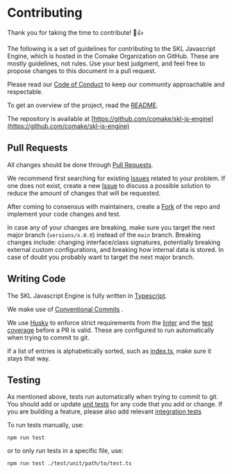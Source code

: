 # Contributing

Thank you for taking the time to contribute! 🎉👍

The following is a set of guidelines for contributing to the SKL Javascript Engine, which is hosted in the Comake Organization on GitHub. These are mostly guidelines, not rules. Use your best judgment, and feel free to propose changes to this document in a pull request.

Please read our [Code of Conduct](https://github.com/comake/skl-js-engine/blob/main/CODE_OF_CONDUCT.md) to keep our community approachable and respectable.

To get an overview of the project, read the [README](./README.md). 

The repository is available at [https://github.com/comake/skl-js-engine](https://github.com/comake/skl-js-engine)

## Pull Requests

All changes should be done through [Pull Requests](https://docs.github.com/en/github/collaborating-with-issues-and-pull-requests/creating-a-pull-request-from-a-fork).

We recommend first searching for existing [Issues](https://github.com/comake/skl-js-engine/issues) related to your problem. If one does not exist, create a new [Issue](https://github.com/comake/skl-js-engine/issues) to discuss a possible solution to reduce the amount of changes that will be requested.

After coming to consensus with maintainers, create a [Fork](https://docs.github.com/en/github/collaborating-with-issues-and-pull-requests/creating-a-pull-request-from-a-fork) of the repo and implement your code changes and test.  

In case any of your changes are breaking, make sure you target the next major branch (`versions/x.0.0`) instead of the `main` branch. Breaking changes include: changing interface/class signatures, potentially breaking external custom configurations, and breaking how internal data is stored. In case of doubt you probably want to target the next major branch.

## Writing Code

The SKL Javascript Engine is fully written in [Typescript](https://www.typescriptlang.org/docs/home.html). 

We make use of [Conventional Commits](https://www.conventionalcommits.org/) .

We use [Husky](https://typicode.github.io/husky/#/) to enforce strict requirements from the [linter](https://eslint.org/) and the [test coverage](https://jestjs.io/docs/configuration#coveragethreshold-object) before a PR is valid. These are configured to run automatically when trying to commit to git.

If a list of entries is alphabetically sorted, such as [index.ts](https://github.com/comake/skl-js-engine/blob/main/src/index.ts), make sure it stays that way.

## Testing

As mentioned above, tests run automatically when trying to commit to git. You should add or update [unit tests](https://github.com/comake/skl-js-engine/tree/main/test/unit) for any code that you add or change. If you are building a feature, please also add relevant [integration tests](https://github.com/comake/skl-js-engine/tree/main/test/integration)

To run tests manually, use:

```npm run test```

or to only run tests in a specific file, use:

```npm run test ./test/unit/path/to/test.ts```
